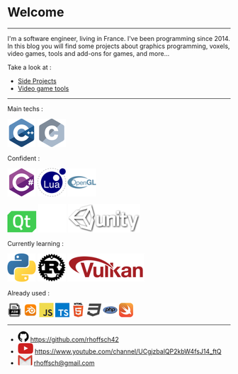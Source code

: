 # Welcome
---

I'm a software engineer, living in France. I've been programming since 2014.
In this blog you will find some projects about graphics programming, voxels, video games, tools and add-ons for games, and more...

Take a look at :
- [Side Projects](https://rhoffsch42.github.io/side_projects.html)
- [Video game tools](https://rhoffsch42.github.io/video_game_tools.html)

---

Main techs :

![cpp](./assets/cpp/cpp_64x64.png)
![c](./assets/c/c_64x64.png)

Confident :

![csharp](./assets/csharp/csharp_64x64.png)
![lua](./assets/lua/lua_64x64.png)
![opengl](./assets/opengl/opengl_64x64.png)

![qt](./assets/qt/qt_x48.png)
![unreal](./assets/unreal-engine/unreal-engine_64x64.png)
![unity](./assets/unity/unity-full_x64.png)

Currently learning : 

![python](./assets/python/python_64x64.png)
![rust](./assets/rust/rust_64x64.png)
![vulkan](./assets/vulkan/vulkan_x64.png)

Already used :

![asm](./assets/asm/asm_32x32.png)
![blender](./assets/blender/blender_32x32.png)
![javascript](./assets/javascript/javascript_32x32.png)
![typescript](./assets/typescript/typescript_32x32.png)
![html](./assets/html/html_32x32.png)
![css](./assets/css/css_32x32.png)
![php](./assets/php/php_32x32.png)
![swift](./assets/swift/swift_32x32.png)

---

- ![github](./assets/github/github_24x24.png) <https://github.com/rhoffsch42>
- ![youtube](./assets/youtube/youtube_x24.png) <https://www.youtube.com/channel/UCgjzbalQP2kbW4fsJ14_ftQ>
- ![mail](./assets/mail/mail_32x.png) <rhoffsch@gmail.com>
